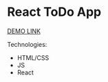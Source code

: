 # React ToDo App

[DEMO LINK](https://campari229.github.io/react_todo-app/)

Technologies:

- HTML/CSS
- JS
- React
